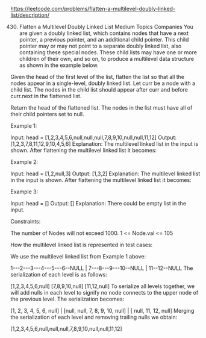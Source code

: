 https://leetcode.com/problems/flatten-a-multilevel-doubly-linked-list/description/

430. Flatten a Multilevel Doubly Linked List
Medium
Topics
Companies
You are given a doubly linked list, which contains nodes that have a next pointer, a previous pointer, and an additional child pointer. This child pointer may or may not point to a separate doubly linked list, also containing these special nodes. These child lists may have one or more children of their own, and so on, to produce a multilevel data structure as shown in the example below.

Given the head of the first level of the list, flatten the list so that all the nodes appear in a single-level, doubly linked list. Let curr be a node with a child list. The nodes in the child list should appear after curr and before curr.next in the flattened list.

Return the head of the flattened list. The nodes in the list must have all of their child pointers set to null.

 

Example 1:


Input: head = [1,2,3,4,5,6,null,null,null,7,8,9,10,null,null,11,12]
Output: [1,2,3,7,8,11,12,9,10,4,5,6]
Explanation: The multilevel linked list in the input is shown.
After flattening the multilevel linked list it becomes:

Example 2:


Input: head = [1,2,null,3]
Output: [1,3,2]
Explanation: The multilevel linked list in the input is shown.
After flattening the multilevel linked list it becomes:

Example 3:

Input: head = []
Output: []
Explanation: There could be empty list in the input.
 

Constraints:

The number of Nodes will not exceed 1000.
1 <= Node.val <= 105
 

How the multilevel linked list is represented in test cases:

We use the multilevel linked list from Example 1 above:

 1---2---3---4---5---6--NULL
         |
         7---8---9---10--NULL
             |
             11--12--NULL
The serialization of each level is as follows:

[1,2,3,4,5,6,null]
[7,8,9,10,null]
[11,12,null]
To serialize all levels together, we will add nulls in each level to signify no node connects to the upper node of the previous level. The serialization becomes:

[1,    2,    3, 4, 5, 6, null]
             |
[null, null, 7,    8, 9, 10, null]
                   |
[            null, 11, 12, null]
Merging the serialization of each level and removing trailing nulls we obtain:

[1,2,3,4,5,6,null,null,null,7,8,9,10,null,null,11,12]


